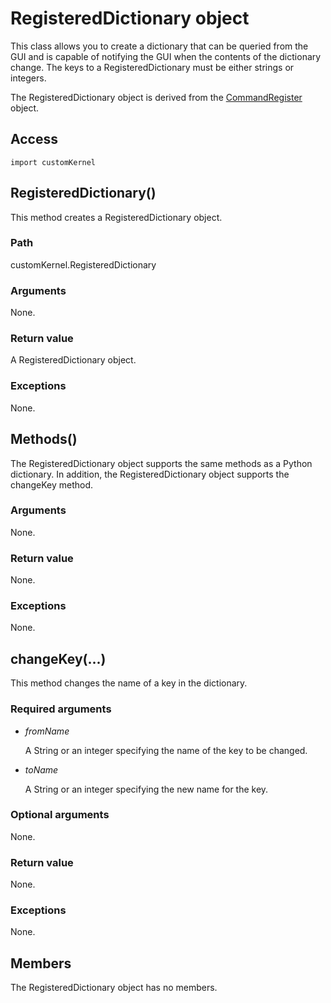 # RegisteredDictionary object

This class allows you to create a dictionary that can be queried from the GUI and is capable of notifying the GUI when the contents of the dictionary change. The keys to a RegisteredDictionary must be either strings or integers.

The RegisteredDictionary object is derived from the [CommandRegister](https://help.3ds.com/2022/english/DSSIMULIA_Established/SIMACAEKERRefMap/simaker-c-commandregisterpyc.htm?ContextScope=all) object.

## Access

```
import customKernel
```

## RegisteredDictionary()



This method creates a RegisteredDictionary object.



### Path

customKernel.RegisteredDictionary

### Arguments

None.

### Return value

A RegisteredDictionary object.

### Exceptions

None.



## Methods()



The RegisteredDictionary object supports the same methods as a Python dictionary. In addition, the RegisteredDictionary object supports the changeKey method.



### Arguments

None.

### Return value

None.

### Exceptions

None.



## changeKey(...)



This method changes the name of a key in the dictionary.



### Required arguments

- *fromName*

  A String or an integer specifying the name of the key to be changed.

- *toName*

  A String or an integer specifying the new name for the key.

### Optional arguments

None.

### Return value

None.

### Exceptions

None.



## Members

The RegisteredDictionary object has no members.